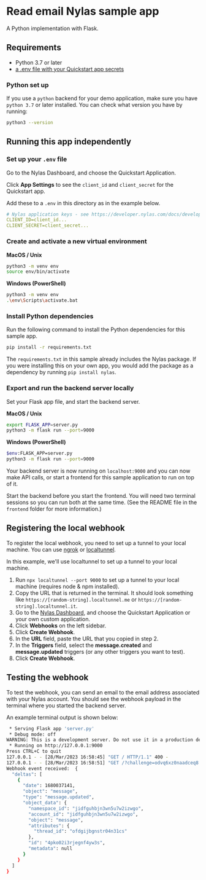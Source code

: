 # Read email Nylas sample app

A Python implementation with Flask.

## Requirements

- Python 3.7 or later
- [a .env file with your Quickstart app secrets](#set-up-your-env-file)

### Python set up

If you use a `python` backend for your demo application, make sure you have `python 3.7` or later installed. You can check what version you have by running:

```bash
python3 --version
```

## Running this app independently

### Set up your `.env` file

Go to the Nylas Dashboard, and choose the Quickstart Application.

Click **App Settings** to see the `client_id` and `client_secret` for the Quickstart app.

Add these to a `.env` in this directory as in the example below.

```yaml
# Nylas application keys - see https://developer.nylas.com/docs/developer-guide/authentication/authorizing-api-requests/#sdk-authentication
CLIENT_ID=client_id...
CLIENT_SECRET=client_secret...
```

### Create and activate a new virtual environment

**MacOS / Unix**

```bash
python3 -m venv env
source env/bin/activate
```

**Windows (PowerShell)**

```bash
python3 -m venv env
.\env\Scripts\activate.bat
```

### Install Python dependencies

Run the following command to install the Python dependencies for this sample app.

```bash
pip install -r requirements.txt
```

The `requirements.txt` in this sample already includes the Nylas package. If you were installing this on your own app, you would add the package as a dependency by running `pip install nylas`.

### Export and run the backend server locally

Set your Flask app file, and start the backend server.

**MacOS / Unix**

```bash
export FLASK_APP=server.py
python3 -m flask run --port=9000
```

**Windows (PowerShell)**

```bash
$env:FLASK_APP=server.py
python3 -m flask run --port=9000
```

Your backend server is now running on `localhost:9000` and you can now make API calls, or start a frontend for this sample application to run on top of it.

Start the backend before you start the frontend. You will need two terminal sessions so you can run both at the same time. (See the README file in the `frontend` folder for more information.)


## Registering the local webhook

To register the local webhook, you need to set up a tunnel to your local machine. You can use [ngrok](https://ngrok.com/) or [localtunnel](https://localtunnel.github.io/www/). 

In this example, we'll use localtunnel to set up a tunnel to your local machine.
1. Run `npx localtunnel --port 9000` to set up a tunnel to your local machine (requires node & npm installed).
2. Copy the URL that is returned in the terminal. It should look something like `https://[random-string].localtunnel.me` or `https://[random-string].localtunnel.it`.
3. Go to the [Nylas Dashboard](https://dashboard.nylas.com/), and choose the Quickstart Application or your own custom application.
4. Click **Webhooks** on the left sidebar.
5. Click **Create Webhook**.
6. In the **URL** field, paste the URL that you copied in step 2.
7. In the **Triggers** field, select the **message.created** and **message.updated** triggers (or any other triggers you want to test).
8. Click **Create Webhook**.

## Testing the webhook

To test the webhook, you can send an email to the email address associated with your Nylas account. You should see the webhook payload in the terminal where you started the backend server.

An example terminal output is shown below:

```bash
 * Serving Flask app 'server.py'
 * Debug mode: off
WARNING: This is a development server. Do not use it in a production deployment. Use a production WSGI server instead.
 * Running on http://127.0.0.1:9000
Press CTRL+C to quit
127.0.0.1 - - [28/Mar/2023 16:58:45] "GET / HTTP/1.1" 400 -
127.0.0.1 - - [28/Mar/2023 16:58:51] "GET /?challenge=odvq6xz0naadceq8 HTTP/1.1" 200 -
Webhook event received:  {
  "deltas": [
    {
      "date": 1680037141,
      "object": "message",
      "type": "message.updated",
      "object_data": {
        "namespace_id": "jidfguhbjn3wn5u7w2izwgo",
        "account_id": "jidfguhbjn3wn5u7w2izwgo",
        "object": "message",
        "attributes": {
          "thread_id": "ofdgijbgnstr04n31cs"
        },
        "id": "4pko02i3rjegnf4yw3s",
        "metadata": null
      }
    }
  ]
}
```